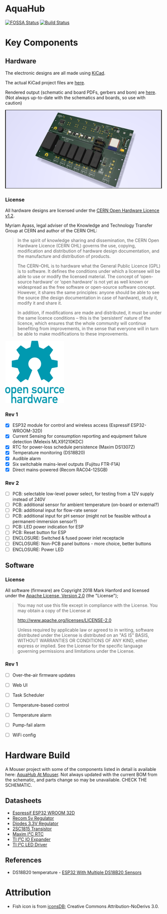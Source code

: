 # AquaHub
[![FOSSA Status](https://app.fossa.io/api/projects/git%2Bgithub.com%2FCylindric%2FAquaHub.svg?type=shield)](https://app.fossa.io/projects/git%2Bgithub.com%2FCylindric%2FAquaHub?ref=badge_shield)
[![Build Status](https://travis-ci.org/Cylindric/AquaHub.svg?branch=master)](https://travis-ci.org/Cylindric/AquaHub)

# Key Components

## Hardware

The electronic designs are all made using [KiCad](http://kicad-pcb.org).

The actual KiCad project files are [here](Hardware/AquaHub/).

Rendered output (schematic and board PDFs, gerbers and bom) are [here](Hardware/Output/). (Not always up-to-date with the schematics and boards, so use with caution)

![Open Hardware](Hardware/Output/renders/AquaHub-Front.png)

### License

All hardware designs are licensed under the [CERN Open Hardware Licence v1.2](https://www.ohwr.org/licenses/cern-ohl/license_versions/v1.2).

Myriam Ayass, legal adviser of the Knowledge and Technology Transfer Group at CERN and author of the CERN OHL:

> In the spirit of knowledge sharing and dissemination, the CERN Open Hardware Licence (CERN OHL) governs the use, copying, modification and distribution of hardware design documentation, and the manufacture and distribution of products.
> 
> The CERN–OHL is to hardware what the General Public Licence (GPL) is to software. It defines the conditions under which a licensee will be able to use or modify the licensed material. The concept of ‘open-source hardware’ or ‘open hardware’ is not yet as well known or widespread as the free software or open-source software concept. However, it shares the same principles: anyone should be able to see the source (the design documentation in case of hardware), study it, modify it and share it.
> 
> In addition, if modifications are made and distributed, it must be under the same licence conditions – this is the ‘persistent’ nature of the licence, which ensures that the whole community will continue benefiting from improvements, in the sense that everyone will in turn be able to make modifications to these improvements.

![Open Hardware](images/oshw-logo-200-px.png)

### Rev 1
- [x] ESP32 module for control and wireless access (Espressif ESP32-WROOM-32D)
- [x] Current Sensing for consumption reporting and equipment failure detection (Melexis MLX91210KDC)
- [x] RTC for power-loss schedule persistence (Maxim DS1307Z)
- [x] Temperature monitoring (DS18B20)
- [x] Audible alarm
- [x] Six switchable mains-level outputs (Fujitsu FTR-F1A)
- [x] Direct mains-powered (Recom RAC04-12SGB)

### Rev 2
- [ ] PCB: selectable low-level power select, for testing from a 12V supply instead of 240V
- [ ] PCB: additional sensor for ambient temperature (on-board or external?)
- [ ] PCB: additional input for flow-rate sensor
- [ ] PCB: additional input for pH sensor (might not be feasible without a permanent-immersion sensor?)
- [ ] PCB: LED power indication for ESP
- [ ] PCB: Reset button for ESP
- [ ] ENCLOSURE: Switched & fused power inlet receptacle
- [ ] ENCLOSURE: Non-PCB panel buttons - more choice, better buttons
- [ ] ENCLOSURE: Power LED

## Software

### License

All software (firmware) are Copyright 2018 Mark Hanford and licensed under the [Apache License, Version 2.0](http://www.apache.org/licenses/LICENSE-2.0) (the "License");

> You may not use this file except in compliance with the License. You may obtain a copy of the License at
>
> http://www.apache.org/licenses/LICENSE-2.0
>
> Unless required by applicable law or agreed to in writing, software distributed under the License is distributed on an "AS IS" BASIS, WITHOUT WARRANTIES OR CONDITIONS OF ANY KIND, either express or implied.
> See the License for the specific language governing permissions and limitations under the License.

### Rev 1
- [ ] Over-the-air firmware updates
- [ ] Web UI
- [ ] Task Scheduler
- [ ] Temperature-based control
- [ ] Temperature alarm
- [ ] Pump-fail alarm
- [ ] WiFi config



# Hardware Build

A Mouser project with some of the components listed in detail is available here: [AquaHub At Mouser](https://www.mouser.com/ProjectManager/ProjectDetail.aspx?AccessID=329311b4a5). Not always updated with the current BOM from the schematic, and parts change so may be unavailable. CHECK THE SCHEMATIC.


## Datasheets

* [Espressif ESP32 WROOM 32D](https://www.espressif.com/sites/default/files/documentation/esp32-wroom-32d_esp32-wroom-32u_datasheet_en.pdf)
* [Recom 5v Regulator](https://www.recom-power.com/pdf/Innoline/R-78Exx-0.5.pdf)
* [Diodes 3.3V Regulator](http://www.diodes.com/datasheets/AP1117.pdf)
* [2SC1815 Transistor](https://media.digikey.com/pdf/Data%20Sheets/Toshiba%20PDFs/2SC1815.pdf)
* [Maxim I²C RTC](https://datasheets.maximintegrated.com/en/ds/DS1307.pdf)
* [TI I²C IO Expander](http://www.ti.com/lit/ds/symlink/tca9534.pdf)
* [TI I²C LED Driver](http://www.ti.com/lit/ds/symlink/tpic2810.pdf)

## References

* DS18B20 temperature - [ESP32 With Multiple DS18B20 Sensors](https://randomnerdtutorials.com/esp32-with-multiple-ds18b20-temperature-sensors/)

# Attribution

* Fish icon is from [iconsDB](https://www.iconsdb.com/custom-color/fish-3-icon.html); Creative Commons Attribution-NoDerivs 3.0.